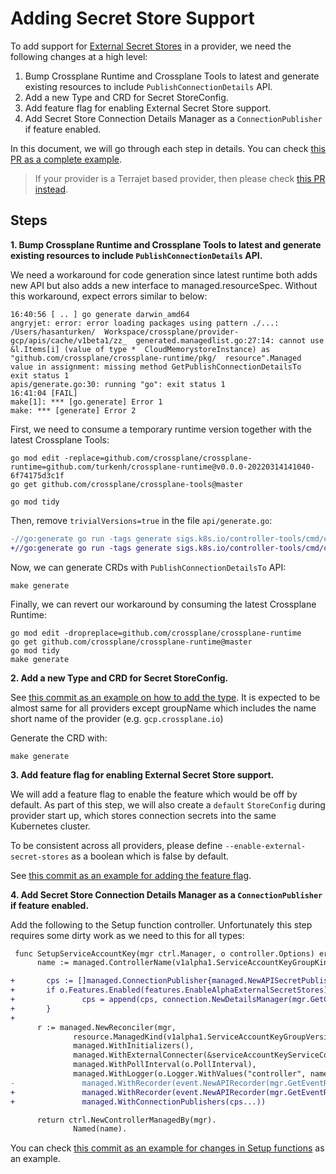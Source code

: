 # Adding Secret Store Support

To add support for [External Secret Stores] in a provider, we need the following
changes at a high level:

1. Bump Crossplane Runtime and Crossplane Tools to latest and generate existing
resources to include `PublishConnectionDetails` API.
2. Add a new Type and CRD for Secret StoreConfig.
3. Add feature flag for enabling External Secret Store support.
4. Add Secret Store Connection Details Manager as a `ConnectionPublisher` if
feature enabled.

In this document, we will go through each step in details. You can check 
[this PR as a complete example].

> If your provider is a Terrajet based provider, then please check
> [this PR instead].

## Steps

**1. Bump Crossplane Runtime and Crossplane Tools to latest and generate
existing resources to include `PublishConnectionDetails` API.**

We need a workaround for code generation since latest runtime both adds new API
but also adds a new interface to managed.resourceSpec. Without this workaround,
expect errors similar to below:

  ```shell
  16:40:56 [ .. ] go generate darwin_amd64
  angryjet: error: error loading packages using pattern ./...: /Users/hasanturken/  Workspace/crossplane/provider-gcp/apis/cache/v1beta1/zz_  generated.managedlist.go:27:14: cannot use &l.Items[i] (value of type *  CloudMemorystoreInstance) as "github.com/crossplane/crossplane-runtime/pkg/  resource".Managed value in assignment: missing method GetPublishConnectionDetailsTo
  exit status 1
  apis/generate.go:30: running "go": exit status 1
  16:41:04 [FAIL]
  make[1]: *** [go.generate] Error 1
  make: *** [generate] Error 2
  ```

First, we need to consume a temporary runtime version together with the latest
Crossplane Tools:

  ```shell
  go mod edit -replace=github.com/crossplane/crossplane-runtime=github.com/turkenh/crossplane-runtime@v0.0.0-20220314141040-6f74175d3c1f
  go get github.com/crossplane/crossplane-tools@master

  go mod tidy
  ```

Then, remove `trivialVersions=true` in the file `api/generate.go`:

  ```diff
-//go:generate go run -tags generate sigs.k8s.io/controller-tools/cmd/controller-gen object:headerFile=../hack/boilerplate.go.txt paths=./... crd:trivialVersions=true,crdVersions=v1 output:artifacts:config=../package/crds
+//go:generate go run -tags generate sigs.k8s.io/controller-tools/cmd/controller-gen object:headerFile=../hack/boilerplate.go.txt paths=./... crd:crdVersions=v1 output:artifacts:config=../package/crds
  ```

Now, we can generate CRDs with `PublishConnectionDetailsTo` API:

  ```shell
  make generate
  ```

Finally, we can revert our workaround by consuming the latest Crossplane
Runtime:

  ```shell
  go mod edit -dropreplace=github.com/crossplane/crossplane-runtime
  go get github.com/crossplane/crossplane-runtime@master
  go mod tidy
  make generate
  ```

**2. Add a new Type and CRD for Secret StoreConfig.**

See [this commit as an example on how to add the type]. It is expected to be
almost same for all providers except groupName which includes the name short
name of the provider (e.g. `gcp.crossplane.io`)

Generate the CRD with:

  ```shell
  make generate
  ```

**3. Add feature flag for enabling External Secret Store support.**

We will add a feature flag to enable the feature which would be off by default.
As part of this step, we will also create a `default` `StoreConfig` during
provider start up, which stores connection secrets into the same Kubernetes
cluster.

To be consistent across all providers, please define
`--enable-external-secret-stores` as a boolean which is false by default.

See [this commit as an example for adding the feature flag].

**4. Add Secret Store Connection Details Manager as a `ConnectionPublisher` if
feature enabled.**

Add the following to the Setup function controller. Unfortunately this step
requires some dirty work as we need to this for all types:

  ```diff
   func SetupServiceAccountKey(mgr ctrl.Manager, o controller.Options) error {
        name := managed.ControllerName(v1alpha1.ServiceAccountKeyGroupKind)

+       cps := []managed.ConnectionPublisher{managed.NewAPISecretPublisher(mgr.GetClient(), mgr.GetScheme())}
+       if o.Features.Enabled(features.EnableAlphaExternalSecretStores) {
+               cps = append(cps, connection.NewDetailsManager(mgr.GetClient(), scv1alpha1.StoreConfigGroupVersionKind))
+       }
+
        r := managed.NewReconciler(mgr,
                resource.ManagedKind(v1alpha1.ServiceAccountKeyGroupVersionKind),
                managed.WithInitializers(),
                managed.WithExternalConnecter(&serviceAccountKeyServiceConnector{client: mgr.GetClient()}),
                managed.WithPollInterval(o.PollInterval),
                managed.WithLogger(o.Logger.WithValues("controller", name)),
-               managed.WithRecorder(event.NewAPIRecorder(mgr.GetEventRecorderFor(name))))
+               managed.WithRecorder(event.NewAPIRecorder(mgr.GetEventRecorderFor(name))),
+               managed.WithConnectionPublishers(cps...))

        return ctrl.NewControllerManagedBy(mgr).
                Named(name).
  ```

You can check [this commit as an example for changes in Setup functions] as an
example.

[External Secret Stores]: https://github.com/crossplane/crossplane/blob/main/design/design-doc-external-secret-stores.md
[this PR as a complete example]: https://github.com/crossplane/provider-gcp/pull/421
[this PR instead]: https://github.com/crossplane-contrib/provider-jet-template/pull/23/commits
[this commit as an example on how to add the type]: https://github.com/crossplane-contrib/provider-aws/pull/1242/commits/d8a2df323fa2489d82bf1843d2fe338de033c61d
[this commit as an example for adding the feature flag]: https://github.com/crossplane/provider-gcp/pull/421/commits/b5898c62dc6668d9918496de8aa9bc365c371f82
[this commit as an example for changes in Setup functions]: https://github.com/crossplane/provider-gcp/pull/421/commits/9700d0c4fdb7e1fba8805afa309c1b1c7aa167a6